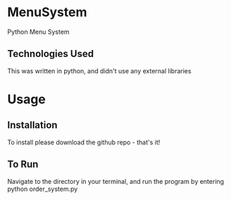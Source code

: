 # MenuSystem
Python Menu System

## Technologies Used
This was written in python, and didn't use any external libraries

# Usage

## Installation
To install please download the github repo - that's it!  

## To Run
Navigate to the directory in your terminal, and run the program by entering python order_system.py

